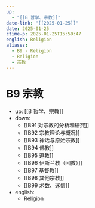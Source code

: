 ```yaml
---
up:
  - "[[B 哲学、宗教]]"
date-link: "[[2025-01-25]]"
date: 2025-01-25
ctime-p: 2025-01-25T15:50:47
english: Religion
aliases:
  - B9 - Religion
  - Religion
  - 宗教
---
```


# B9 宗教

- up: [[B 哲学、宗教]]
- down:
	- [[B91 对宗教的分析和研究]]
	- [[B92 宗教理论与概况]]
	- [[B93 神话与原始宗教]]
	- [[B94 佛教]]
	- [[B95 道教]]
	- [[B96 伊斯兰教（回教）]]
	- [[B97 基督教]]
	- [[B98 其他宗教]]
	- [[B99 术数、迷信]]
- english:
	- Religion

